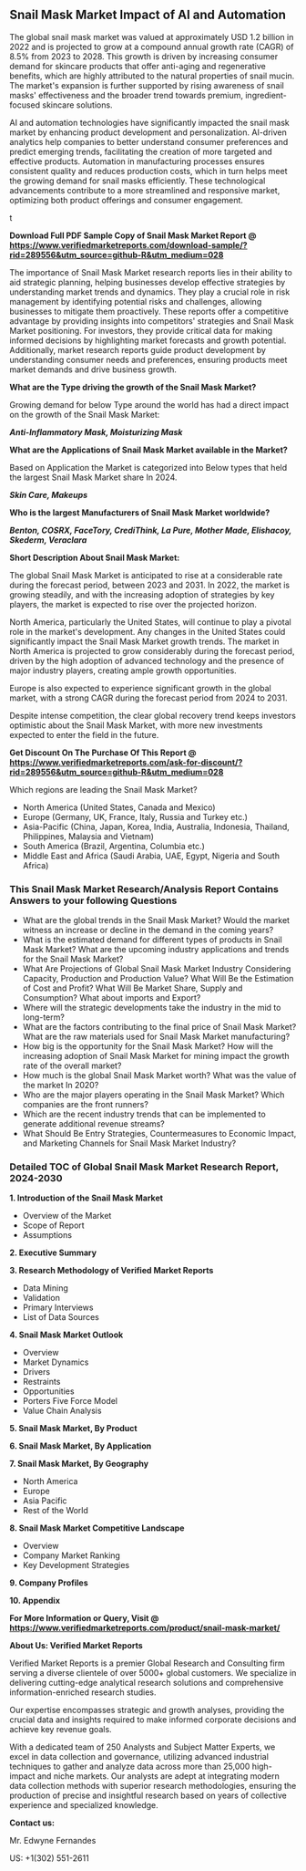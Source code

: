 <h2>Snail Mask Market Impact of AI and Automation</h2><p>The global snail mask market was valued at approximately USD 1.2 billion in 2022 and is projected to grow at a compound annual growth rate (CAGR) of 8.5% from 2023 to 2028. This growth is driven by increasing consumer demand for skincare products that offer anti-aging and regenerative benefits, which are highly attributed to the natural properties of snail mucin. The market's expansion is further supported by rising awareness of snail masks' effectiveness and the broader trend towards premium, ingredient-focused skincare solutions.</p><p>AI and automation technologies have significantly impacted the snail mask market by enhancing product development and personalization. AI-driven analytics help companies to better understand consumer preferences and predict emerging trends, facilitating the creation of more targeted and effective products. Automation in manufacturing processes ensures consistent quality and reduces production costs, which in turn helps meet the growing demand for snail masks efficiently. These technological advancements contribute to a more streamlined and responsive market, optimizing both product offerings and consumer engagement.</p>t</p><p id="" class=""><strong>Download Full PDF Sample Copy of Snail Mask Market Report @ <a href="https://www.verifiedmarketreports.com/download-sample/?rid=289556&utm_source=github-R&utm_medium=028" target="_blank">https://www.verifiedmarketreports.com/download-sample/?rid=289556&utm_source=github-R&utm_medium=028</a></strong></p><p>The importance of&nbsp;Snail Mask Market research reports lies in their ability to aid strategic planning, helping businesses develop effective strategies by understanding market trends and dynamics. They play a crucial role in risk management by identifying potential risks and challenges, allowing businesses to mitigate them proactively. These reports offer a competitive advantage by providing insights into competitors' strategies and Snail Mask Market positioning. For investors, they provide critical data for making informed decisions by highlighting market forecasts and growth potential. Additionally, market research reports guide product development by understanding consumer needs and preferences, ensuring products meet market demands and drive business growth.</p><p><strong>What are the&nbsp;Type driving the growth of the Snail Mask Market?</strong></p><p id="" class="">Growing demand for below Type around the world has had a direct impact on the growth of the Snail Mask Market:</p><em><strong>Anti-Inflammatory Mask, Moisturizing Mask</strong></em></p><strong>What are the&nbsp;Applications&nbsp;of Snail Mask Market available in the Market?</strong></p><p id="" class="">Based on Application the Market is categorized into Below types that held the largest Snail Mask Market share In 2024.</p><em><strong>Skin Care, Makeups</strong></em></p><strong>Who is the largest Manufacturers of Snail Mask Market worldwide?</strong></p><p><em><strong>Benton, COSRX, FaceTory, CrediThink, La Pure, Mother Made, Elishacoy, Skederm, Veraclara</strong></em></p><p id="" class=""><strong>Short Description About Snail Mask Market:</strong></p><p>The global Snail Mask Market is anticipated to rise at a considerable rate during the forecast period, between 2023 and 2031. In 2022, the market is growing steadily, and with the increasing adoption of strategies by key players, the market is expected to rise over the projected horizon.</p><p>North America, particularly the United States, will continue to play a pivotal role in the market's development. Any changes in the United States could significantly impact the Snail Mask Market growth trends. The market in North America is projected to grow considerably during the forecast period, driven by the high adoption of advanced technology and the presence of major industry players, creating ample growth opportunities.</p><p>Europe is also expected to experience significant growth in the global market, with a strong CAGR during the forecast period from 2024 to 2031.</p><p>Despite intense competition, the clear global recovery trend keeps investors optimistic about the Snail Mask Market, with more new investments expected to enter the field in the future.</p><p id="" class=""><strong>Get Discount On The Purchase Of This Report @ <a href="https://www.verifiedmarketreports.com/ask-for-discount/?rid=289556&utm_source=github-R&utm_medium=028" target="_blank">https://www.verifiedmarketreports.com/ask-for-discount/?rid=289556&utm_source=github-R&utm_medium=028</a></strong></p>Which regions are leading the Snail Mask Market?</p><ul><li>North America (United States, Canada and Mexico)</li><li>Europe (Germany, UK, France, Italy, Russia and Turkey etc.)</li><li>Asia-Pacific (China, Japan, Korea, India, Australia, Indonesia, Thailand, Philippines, Malaysia and Vietnam)</li><li>South America (Brazil, Argentina, Columbia etc.)</li><li>Middle East and Africa (Saudi Arabia, UAE, Egypt, Nigeria and South Africa)</li></ul><h3 id="" class="">This Snail Mask Market Research/Analysis Report Contains Answers to your following Questions</h3><ul><li>What are the global trends in the Snail Mask Market? Would the market witness an increase or decline in the demand in the coming years?</li><li>What is the estimated demand for different types of products in Snail Mask Market? What are the upcoming industry applications and trends for the Snail Mask Market?</li><li>What Are Projections of Global Snail Mask Market Industry Considering Capacity, Production and Production Value? What Will Be the Estimation of Cost and Profit? What Will Be Market Share, Supply and Consumption? What about imports and Export?</li><li>Where will the strategic developments take the industry in the mid to long-term?</li><li>What are the factors contributing to the final price of Snail Mask Market? What are the raw materials used for Snail Mask Market manufacturing?</li><li>How big is the opportunity for the Snail Mask Market? How will the increasing adoption of Snail Mask Market for mining impact the growth rate of the overall market?</li><li>How much is the global Snail Mask Market worth? What was the value of the market In 2020?</li><li>Who are the major players operating in the Snail Mask Market? Which companies are the front runners?</li><li>Which are the recent industry trends that can be implemented to generate additional revenue streams?</li><li>What Should Be Entry Strategies, Countermeasures to Economic Impact, and Marketing Channels for Snail Mask Market Industry?</li></ul><h3 id="" class="">Detailed TOC of Global Snail Mask Market Research Report, 2024-2030</h3><p id="" class=""><strong>1. Introduction of the Snail Mask Market</strong></p><ul><li>Overview of the Market</li><li>Scope of Report</li><li>Assumptions</li></ul><p id="" class=""><strong>2. Executive Summary</strong></p><p id="" class=""><strong>3. Research Methodology of Verified Market Reports</strong></p><ul><li>Data Mining</li><li>Validation</li><li>Primary Interviews</li><li>List of Data Sources</li></ul><p id="" class=""><strong>4. Snail Mask Market Outlook</strong></p><ul><li>Overview</li><li>Market Dynamics</li><li>Drivers</li><li>Restraints</li><li>Opportunities</li><li>Porters Five Force Model</li><li>Value Chain Analysis</li></ul><p id="" class=""><strong>5. Snail Mask Market, By Product</strong></p><p id="" class=""><strong>6. Snail Mask Market, By Application</strong></p><p id="" class=""><strong>7. Snail Mask Market, By Geography</strong></p><ul><li>North America</li><li>Europe</li><li>Asia Pacific</li><li>Rest of the World</li></ul><p id="" class=""><strong>8. Snail Mask Market Competitive Landscape</strong></p><ul><li>Overview</li><li>Company Market Ranking</li><li>Key Development Strategies</li></ul><p id="" class=""><strong>9. Company Profiles</strong></p><p id="" class=""><strong>10. Appendix</strong></p><p id="" class=""><strong>For More Information or Query, Visit @ <a href="https://www.verifiedmarketreports.com/product/snail-mask-market/" target="_blank">https://www.verifiedmarketreports.com/product/snail-mask-market/</a></strong></p><p id="" class=""><strong>About Us: Verified Market Reports</strong></p><p id="" class="">Verified Market Reports is a premier Global Research and Consulting firm serving a diverse clientele of over 5000+ global customers. We specialize in delivering cutting-edge analytical research solutions and comprehensive information-enriched research studies.</p><p id="" class="">Our expertise encompasses strategic and growth analyses, providing the crucial data and insights required to make informed corporate decisions and achieve key revenue goals.</p><p id="" class="">With a dedicated team of 250 Analysts and Subject Matter Experts, we excel in data collection and governance, utilizing advanced industrial techniques to gather and analyze data across more than 25,000 high-impact and niche markets. Our analysts are adept at integrating modern data collection methods with superior research methodologies, ensuring the production of precise and insightful research based on years of collective experience and specialized knowledge.</p><p id="" class=""><strong>Contact us:</strong></p><p id="" class="">Mr. Edwyne Fernandes</p><p id="" class="">US: +1(302) 551-2611</p>